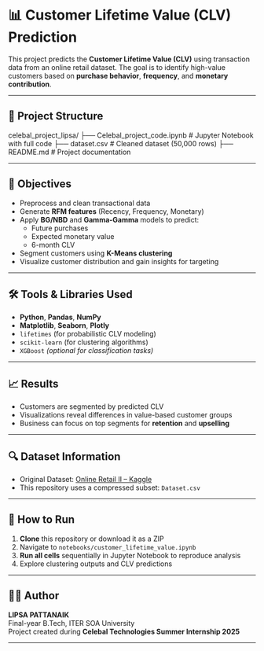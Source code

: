 # 📊 Customer Lifetime Value (CLV) Prediction

This project predicts the **Customer Lifetime Value (CLV)** using transaction data from an online retail dataset. The goal is to identify high-value customers based on **purchase behavior**, **frequency**, and **monetary contribution**.

---

## 📁 Project Structure

celebal_project_lipsa/
├── Celebal_project_code.ipynb      # Jupyter Notebook with full code
├── dataset.csv             # Cleaned dataset (50,000 rows)
├── README.md                          # Project documentation


---

## 📌 Objectives

- Preprocess and clean transactional data  
- Generate **RFM features** (Recency, Frequency, Monetary)  
- Apply **BG/NBD** and **Gamma-Gamma** models to predict:
  - Future purchases  
  - Expected monetary value  
  - 6-month CLV  
- Segment customers using **K-Means clustering**  
- Visualize customer distribution and gain insights for targeting

---

## 🛠️ Tools & Libraries Used

- **Python**, **Pandas**, **NumPy**
- **Matplotlib**, **Seaborn**, **Plotly**
- `lifetimes` (for probabilistic CLV modeling)
- `scikit-learn` (for clustering algorithms)
- `XGBoost` *(optional for classification tasks)*

---

## 📈 Results

- Customers are segmented by predicted CLV
- Visualizations reveal differences in value-based customer groups
- Business can focus on top segments for **retention** and **upselling**

---

## 🔍 Dataset Information

- Original Dataset: [Online Retail II – Kaggle](https://www.kaggle.com/datasets)
- This repository uses a compressed subset: `Dataset.csv`

---

## 🚀 How to Run

1. **Clone** this repository or download it as a ZIP
2. Navigate to `notebooks/customer_lifetime_value.ipynb`
3. **Run all cells** sequentially in Jupyter Notebook to reproduce analysis
4. Explore clustering outputs and CLV predictions

---

## 👩‍💻 Author

**LIPSA PATTANAIK**  
Final-year B.Tech, ITER SOA University  
Project created during **Celebal Technologies Summer Internship 2025**

---
